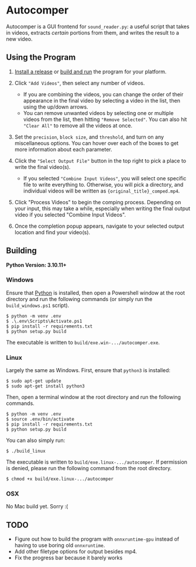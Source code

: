 # Autocomper

Autocomper is a GUI frontend for `sound_reader.py`: a useful script that takes in videos, extracts <em>certain</em> portions from them, and writes the result to a new video.

## Using the Program

1. [Install a release](https://github.com/wz-bff/autocomper/releases) or [build and run](#building) the program for your platform.

2. Click `"Add Videos"`, then select any number of videos.
    - If you are combining the videos, you can change the order of their appearance in the final video by selecting a video in the list, then using the up/down arrows.
    - You can remove unwanted videos by selecting one or multiple videos from the list, then hitting `"Remove Selected"`. You can also hit `"Clear All"` to remove all the videos at once.

3. Set the `precision`, `block size`, and `threshold`, and turn on any miscellaneous options. You can hover over each of the boxes to get more information about each parameter.

4. Click the `"Select Output File"` button in the top right to pick a place to write the final video(s).
    - If you selected `"Combine Input Videos"`, you will select one specific file to write everything to. Otherwise, you will pick a directory, and individual videos will be written as `{original_title}_comped.mp4`.

5. Click "Process Videos" to begin the comping process. Depending on your input, this may take a while, especially when writing the final output video if you selected "Combine Input Videos".

6. Once the completion popup appears, navigate to your selected output location and find your video(s).


## Building

**Python Version: 3.10.11+**

### Windows

Ensure that [Python](https://www.python.org/downloads/windows/) is installed, then open a Powershell window at the root directory and run the following commands (or simply run the `build_windows.ps1` script).
    
    $ python -m venv .env
    $ .\.env\Scripts\Activate.ps1
    $ pip install -r requirements.txt
    $ python setup.py build


The executable is written to `build/exe.win-.../autocomper.exe`.

### Linux

Largely the same as Windows. First, ensure that `python3` is installed:

    $ sudo apt-get update
    $ sudo apt-get install python3

 Then, open a terminal window at the root directory and run the following commands.

    $ python -m venv .env
    $ source .env/bin/activate
    $ pip install -r requirements.txt
    $ python setup.py build

 You can also simply run:
 
    $ ./build_linux

The executable is written to `build/exe.linux-.../autocomper`. If permission is denied, please run the following command from the root directory.

    $ chmod +x build/exe.linux-.../autocomper

### OSX

No Mac build yet. Sorry :(

## TODO

- Figure out how to build the program with `onnxruntime-gpu` instead of having to use boring old `onnxruntime`.
- Add other filetype options for output besides mp4.
- Fix the progress bar because it barely works
